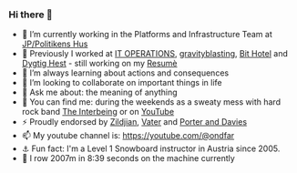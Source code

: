 ### Hi there 👋

- 🔭 I’m currently working in the Platforms and Infrastructure Team at [JP/Politikens Hus](https://jppol.dk) 
- 🐎 Previously I worked at [IT OPERATIONS](https://itoperations.dk), [gravityblasting](https://gravityblasting.com), [Bit Hotel](https://bithotel.net) and [Dygtig Hest](https://dygtighest.dk) - still working on my [Resumè](https://github.com/Kristoffer/Kristoffer/blob/main/CV.md)
- 🌱 I’m always learning about actions and consequences
- 👯 I’m looking to collaborate on important things in life
- 💬 Ask me about: the meaning of anything
- 🥁 You can find me: during the weekends as a sweaty mess with hard rock band [The Interbeing](https://theinterbeing.com) or on [YouTube](https://www.youtube.com/user/THEINTERBEING)
- ⚡ Proudly endorsed by [Zildjian](https://zildjian.com), [Vater](https://www.vater.com) and [Porter and Davies](https://www.porteranddavies.co.uk)
- 📫 My youtube channel is: https://youtube.com/@ondfar 
- ⚓️ Fun fact: I'm a Level 1 Snowboard instructor in Austria since 2005.
- 🛶 I row 2007m in 8:39 seconds on the machine currently 
